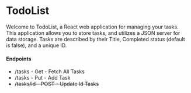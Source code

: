 # TodoList
<html>
<p>Welcome to TodoList, a React web application for managing your tasks. This application allows you to store tasks, and utilizes a JSON server for data storage. Tasks are described by their Title, Completed status (default is false), and a unique ID.</p>
<h4>Endpoints</h4>
      <ul>
        <li>/tasks - Get -  Fetch All Tasks</li>
        <li>/tasks - Put -  Add Task</li>
        <li><strike>/tasks/id - POST -  Update Id Tasks</strike></li>
      </ul>
</html>
